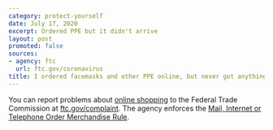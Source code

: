 ```yaml
---
category: protect-yourself
date: July 17, 2020
excerpt: Ordered PPE but it didn't arrive
layout: post
promoted: false
sources:
- agency: ftc
  url: ftc.gov/coronavirus
title: I ordered facemasks and other PPE online, but never got anything. What should I do? Where can I report this?
---
```


You can report problems about [online shopping](https://www.consumer.ftc.gov/articles/0020-shopping-online) to the Federal Trade Commission at [ftc.gov/complaint](https://www.ftccomplaintassistant.gov/#crnt&panel1-1). The agency enforces the [Mail, Internet or Telephone Order Merchandise Rule](https://www.consumer.ftc.gov/articles/0221-billed-merchandise-you-never-received).